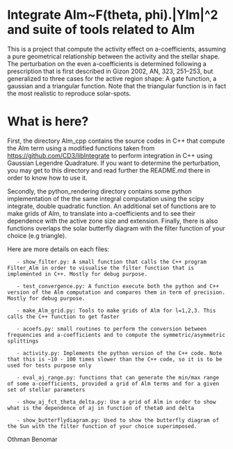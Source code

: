 # Integrate Alm~F(theta, phi).|Ylm|^2 and suite of tools related to Alm
This is a project that compute the activity effect on a-coefficients, assuming a pure geometrical relationship between the activity
and the stellar shape. The perturbation on the even a-coefficients is determined following a prescription that is first described in Gizon 2002, AN, 323, 251–253, but generalized to three cases for the active region shape: A gate function, a gaussian and a triangular function. Note that the triangular function is in fact the most realistic to reproduce solar-spots.

# What is here?

First, the directory Alm_cpp contains the source codes in C++ that compute the Alm term using a modified functions taken from https://github.com/CD3/libIntegrate to perform integration in C++ using Gaussian Legendre Quadrature. If you want to determine the perturbation, you may get to this directory and read further the README.md there in order to know how to use it.

Secondly, the python_rendering directory contains some python implementation of the the same integral computation using the scipy integrate, double quadratic function. An additional set of functions are to make grids of Alm, to translate into a-coefficients and to see their dependence with the active zone size and extension. Finally, there is also functions overlaps the solar butterfly diagram with the filter function of your choice (e.g triangle).

Here are more details on each files:

       - show_filter.py: A small function that calls the C++ program Filter_Alm in order to visualise the filter function that is implemented in C++. Mostly for debug purpose.
       
       - test_convergence.py: A function execute both the python and C++ version of the Alm computation and compares them in term of precision. Mostly for debug purpose.
       
       - make_Alm_grid.py: Tools to make grids of Alm for l=1,2,3. This calls the C++ function to get faster
       
       - acoefs.py: small routines to perform the conversion between frequencies and a-coefficients and to compute the symmetric/asymmetric splittings
       
       - activity.py: Implements the python version of the C++ code. Note that this is ~10 - 100 times slower than the C++ code, so it is to be used for tests purpose only
       
       - eval_aj_range.py: functions that can generate the min/max range of some a-coefficients, provided a grid of Alm terms and for a given set of stellar parameters
       
       - show_aj_fct_theta_delta.py: Use a grid of Alm in order to show what is the dependence of aj in function of theta0 and delta
       
       - show_butterflydiagram.py: Used to show the butterfly diagram of the Sun with the filter function of your choice superimposed.


Othman Benomar

